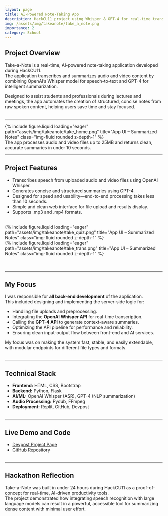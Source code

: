 ```yaml
---
layout: page
title: AI-Powered Note-Taking App
description: HackCU11 project using Whisper & GPT-4 for real-time transcription and summarization
img: /assets/img/takeanote/take_a_note.png
importance: 2
category: School
---
```


## Project Overview

Take-a-Note is a real-time, AI-powered note-taking application developed during HackCU11.  
The application transcribes and summarizes audio and video content by combining OpenAI’s Whisper model for speech-to-text and GPT-4 for intelligent summarization.

Designed to assist students and professionals during lectures and meetings, the app automates the creation of structured, concise notes from raw spoken content, helping users save time and stay focused.
<br><br>

---

<div class="row">
  <div class="col-sm mt-3 mt-md-0">
    {% include figure.liquid loading="eager" path="assets/img/takeanote/take_home.png" title="App UI – Summarized Notes" class="img-fluid rounded z-depth-1" %}
  </div>
</div>

<div class="caption">
  The app processes audio and video files up to 25MB and returns clean, accurate summaries in under 10 seconds.
</div>

---

## Project Features

- Transcribes speech from uploaded audio and video files using OpenAI Whisper.
- Generates concise and structured summaries using GPT-4.
- Designed for speed and usability—end-to-end processing takes less than 10 seconds.
- Simple and clean web interface for file upload and results display.
- Supports .mp3 and .mp4 formats.
<br><br>

<div class="row">
  <div class="col-sm mt-2 mt-md-0">
    {% include figure.liquid loading="eager" path="assets/img/takeanote/take_quiz.png" title="App UI – Summarized Notes" class="img-fluid rounded z-depth-1" %}
  </div>
  <div class="col-sm mt-2 mt-md-0">
    {% include figure.liquid loading="eager" path="assets/img/takeanote/take_trans.png" title="App UI – Summarized Notes" class="img-fluid rounded z-depth-1" %}
  </div>
</div>
<br><br>

---
## My Focus 

I was responsible for **all back-end development** of the application.  
This included designing and implementing the server-side logic for:

- Handling file uploads and preprocessing.
- Integrating the **OpenAI Whisper API** for real-time transcription.
- Calling the **GPT-4 API** to generate context-aware summaries.
- Optimizing the API pipeline for performance and reliability.
- Ensuring clean input-output flow between front-end and AI services.

My focus was on making the system fast, stable, and easily extendable, with modular endpoints for different file types and formats.
<br><br>

---

## Technical Stack

- **Frontend:** HTML, CSS, Bootstrap  
- **Backend:** Python, Flask  
- **AI/ML:** OpenAI Whisper (ASR), GPT-4 (NLP summarization)  
- **Audio Processing:** Pydub, FFmpeg  
- **Deployment:** Replit, GitHub, Devpost
<br><br>

---

## Live Demo and Code

- [Devpost Project Page](https://devpost.com/software/take-a-note?ref_content=my-projects-tab&ref_feature=my_projects)  
- [GitHub Repository](https://github.com/Ales4999/takeanote) 
<br><br>

---

## Hackathon Reflection

Take-a-Note was built in under 24 hours during HackCU11 as a proof-of-concept for real-time, AI-driven productivity tools.  
The project demonstrated how integrating speech recognition with large language models can result in a powerful, accessible tool for summarizing dense content with minimal user effort.


